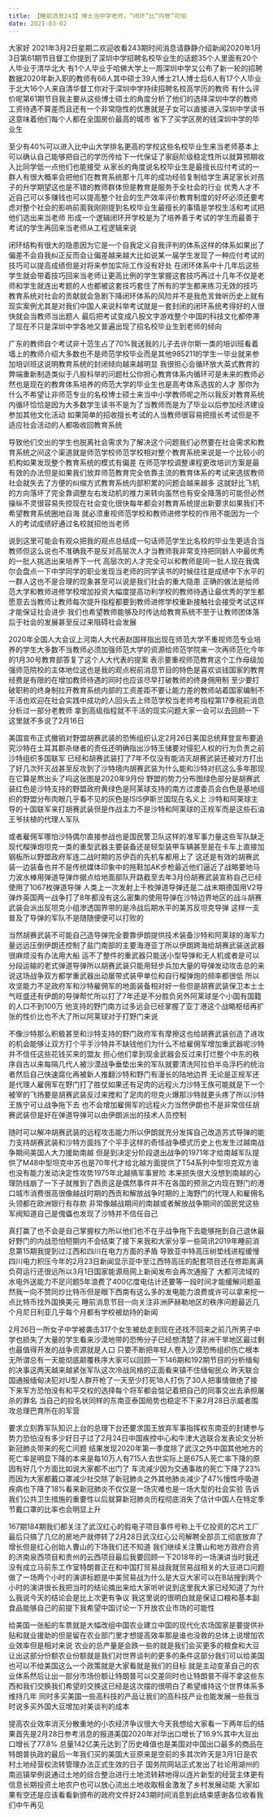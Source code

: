 ```yaml
---
title: 【睡前消息243】博士当中学老师，“闭环”比“内卷”可怕
date: 2021-03-02
---
```


大家好 2021年3月2日星期二欢迎收看243期时间消息请静静介绍新闻2020年1月3日第61期节目督工你提到了深圳中学招聘名校毕业生的话题35个人里面有20个人毕业于清华北大
有1个人毕业于哈佛大学上一周深圳中学又公布了新一轮的招聘数据2020年新入职的教师有66人其中硕士39人博士21人博士后6人有17个人毕业于北大16个人来自清华督工你对于深圳中学持续招聘名校高学历的教师
有什么评价呢第61期节目我主要从这些博士硕士的角度分析了他们的选择深圳中学的教师工资待遇不算差而且还有一个非常隐性的优惠就是子女可以直接进入深圳中学读书这意味着他们每个人都在全国房价最高的城市
省下了买学区房的钱深圳中学的毕业生

至少有40%可以进入比中山大学排名更高的学校这些名校毕业生来当老师基本上可以确认自己能够把自己的学历传给下一代保证了家庭阶级稳定性所以就算预期收入比同学低一点他们也能接受
从家长的角度说名校毕业生是最擅长应付考试的一群人有很大概率会把他们在教育系统那十几年的成功经验复制给学生满足家长对孩子的升学期望这也是不错的教师群体但是教育是服务于全社会的行业
优秀人才不近自己可以多赚钱也可以提高整个社会的生产效率评价教育制度的好坏必须还要考虑对整个社会的影响前面我刚刚提到名校毕业生最擅长的事情是学校生活和考试把他们选出来当老师
形成一个逻辑闭环开学校是为了培养善于考试的学生而最善于考试的学生再回来当老师从工程逻辑来说

闭环结构有很大的隐患因为它是一个自我定义自我评判的体系这样的体系如果出了偏差不会自我纠正反而会让偏差越来越大比如说某一届学生发现了一种应付考试的技巧可以提高成绩但是对将来参加实际工作没有好处
在闭环体系中十几年后这些学生就会带着技巧回来当老师让更高比例的学生掌握这套技巧再过十几年不仅是老师和学生就连出考题的人也都被这套技巧套住了所有的学生都来练习无效的技巧
教育系统对社会的贡献就会急剧下降闭环体系的风险并不是我危言耸听历史上就有现实案例尤其是对我们中国人来说科举考试就是一套封闭的闭环系统考得好的人很快就会当教师当出题人
最后把考试变成八股文字游戏整个中国的科技文化都停滞了现在不只是深圳中学各地又普遍出现了招名校毕业生到老师的倾向

广东的教师自个考试非十范生占了70%我送我的儿子去许尔斯一类的培训班看着墙上的教师介绍大多数也不是师范学校毕业而是其他985211的学生一毕业就来参加培训班这说明教育系统的封闭倾向越来越明显
我很担心会循环放大英式教育的弊端重新制造类似于八股科举的问题杜公你担心教育体系内循环可是未来的教师必然也是现在的教育体系培养的师范大学的毕业生也是高考体系选拔的人才
那你为什么不希望让非师范专业的名校博士硕士来当中小学教师呢之所以我反对教育系统内循环恰恰是因为大多数学生读书不是为了当教师而是为了毕业以后参加经济建设参加其他文化活动
如果简单的招收擅长考试的人当教师很容易把擅长考试但是不适应社会活动的人都吸收回教育系统

导致他们交出的学生也脱离社会需求为了解决这个问题我们必然要在社会需求和教育系统之间这个渠道就是师范学校师范学校相对整个教育系统来说是一个比较小的机构如果发现整个教育系统的模式有偏差
在师范学校调整课程更改培训方案是最有效的办法但是如果我们放弃师范教育完全依靠主流的教育体系的考试来选拔教师社会就失去了方便的纠缩方式教育系统内部积累的问题会越来越多
这就好比飞机的方向落坏了完全靠调整左右发动机的推力来转向虽然也有安全降落的可能但必然操纵不灵很容易失控现在社会变化很快每年都会对教育系统提出新要求如果我们不希望教育系统圈地自海
就必须重视师范学校和教师进修学校的作用不能因为一个人的考试成绩好通过名校就招他当老师

说到这里可能会有观众把我的观点总结成一句话师范学生比名校的毕业生更适合当教师但这么说也不准确我不是反对高层次人才当教师我非常支持把同龄人中最优秀的一批人挑选出来培养下一代
高层次的人才完全可以和教师是同一批人现在我偶尔会盘点一下中学同学的职业发现当老师的同学读书的时候往往是成绩中下水平的一群人这也不是合理的现象甚至可以说是我们社会的重大隐患
正确的做法是给师范大学和教师进修学校增加投资大幅度提高功利学校的教师待遇让最优秀的学生都愿意去当教师让教师每次提升指程都要到教师进修学校重新接触社会接受考试这样才能保证社会进步
我们也希望教师能够及时传达给教育系统不至于让教师团体落后于社会的发展甚至反过来阻碍社会发展

2020年全国人大会议上河南人大代表赵国祥指出现在师范大学不重视师范专业培养的学生大多数不当教师必须加强师范大学的资源给师范学院来一次再师范化今年的1月30号教育部答复了这个人大代表的提案
表示要重视师范教育这个工作母级加强师范院校的主体地位这也是我的观点税前消息节目的特色是喜欢谈钱国家的教育经费是有限的在增加教师待遇的同时也应该尽早打破教师的终身佣用制
至少要打破职称的终身制拉开教育系统内部的工资差距不要让能力差的教师站着国家编制不干活也欢迎在社会实践中成功的人回头去上师范学校当老师考指程第17季税前消息分析过一部分老教师
拿到高级指程就不干活的现实问题大家一会可以去回顾一下这里就不多说了2月16日

美国宣布正式撤销对野盟胡赛武装的恐怖组织认定2月26日美国总统拜登宣布要追究沙特在土耳其郡杀继者的责任还明确指出沙特王储要对侵犯人权的行为负责之前沙特组织多国联军
已经和胡赛武装打了7年不仅没有能消灭胡赛武装还被对方打出了好几次歼灭战甚至反攻到了沙特境内胡赛武装为什么能和沙特对抗这么多年那现在它算是熬出头了吗这张图是2020年9月份
野盟的势力分布图绿色部分是胡赛武装红色是沙特支持的野盟政府黄绿色是阿莱球支持的南方过渡委员会白色是基地组织的野盟分布肉眼几乎看不见的灰色是ISIS伊斯兰国现在名义上
沙特和阿莱球主导的十国联军来打胡赛武装但是作战主力不是沙特和阿莱球的正规军而是这些石油王爷扶植的代理人军队

或者雇佣军哪怕沙特偶尔直接参战也是国民警卫队这样的准军事力量这些军队缺乏现代榴弹炮坦克一类的重型武器主要装备还是轻型装甲车辆甚至是在卡车上直接加钢板所以野盟政府军连二战时期的苏伊百的先机车都用上了
这还是有效的胡赛武装一边装备也并不是传统媒体印象中的拖鞋加AK步枪最近他们逼近了战略要地马力波水棒用弹道导弹炸据点给地面部队开路截至去年3月份胡赛武装宣称自己已经使用了1067枚弹道导弹
人类上一次发射上千枚弹道导弹还是二战末期德国用V2导弹炸英国两一战争打了8年都没有这么密集的使用导弹在沙特边界地区的战斗胡赛武装会派出反坦克小组渗透国界带的是冷战后期水平的美苏反坦克导弹
这样一支普及了导弹的军队不是随随便便可以打败的

当然胡赛武装不可能自己造导弹完全要靠伊朗提供技术装备沙特和阿莱球的海军力量远远压倒伊朗还控制了盐门南部的主要海港亚丁所以伊朗跨海给胡赛武装送武器很麻烦没有办法用大船
运不了整件的重武器只能送小型导弹和无人机或者是可以分段运输的老式弹道导弹所以胡赛武装只能用轻步兵加大量的导弹发动攻击总的来说这场战争双方都学重武器出动屡带式装甲单位和自行榴弹炮的频率都很低
所以攻坚能力不足政府军和沙特雇佣军的地面装备相对好一些但是胡赛武装保卫本土士气旺盛还有伊朗的导弹帮忙所以打了7年还是不分胜负另外阿莱球是个小国有国籍的人口不到100万
他支持的野门南方过多远会已经掌握了亚丁港这个战略枢纽再扩张的性价比也不大了所以阿莱球对于打野门来说

不像沙特那么积极甚至和沙特支持的野门政府军有摩擦这也给胡赛武装创造了进攻的机会能够让双方打个平手沙特并不缺钱他们为什么不给雇佣军增加重武器呢沙特并不信任这些花钱买来的盟友
担心他们拿到现金武器会反过来打烂整个中东的秩序自古以来每隔几代人被沙漠战争垂垫出来的军队就要清洗阿拉伯半岛浮朽的统治者然后自己快速腐化再被新人推翻沙特和野门有漫长的陆地边界
无论是正规军还是代理人雇佣军在野门打了胜仗如果还有足肉的远程火力沙特王族可能就是下一个被宰的飞扬要是胡赛武装反过来搅和了足肉的坦克火爆那沙特就更头疼了所以沙特王族宁可让战争拖下去
也不会增加雇佣军的远程火力当然伊朗也不是非常信任胡赛武装但是好在弹道导弹可以由伊朗派出的技术人员控制

随时可以解冲胡赛武装的远程攻击能力所以伊朗就充分发挥自己改造苏式导弹的能力支持胡赛武装和沙特方面挡了个平手这样的奇怪战争模式历史上也发生过越南战争期间美国人大力援助南越
但是到决定分阶段退出战争的1971年才给南越军队提供了M48中型坦克中苏也是70年代才给北越方面提供了T54系列中型坦克双方谁也没有能力发动决定性攻势1975年北越搞军事冒险
本来损失很大没想到南越的心理防线崩了一下子就推到了西贡这是偶然事件并不在各国的预测之内现在野门的港口城市消费很高很像越战时期的西贡和解放战争时期的上海野门的代理人和雇佣名头领都在欧洲银行有存款
非常像越战期间的南越或者解放战争期间的国民党这些军阀知道自己是傀儡也发现了沙特并不信任自己

真打赢了也不会是自己掌握权力所以他们也不在乎战争拖下去能够拖到自己退休最好野门的内战恐怕短期内不会结束了接下来我和大家分享一些简讯2019年睡前消息第15期我提到过江西和四川在电力方面的矛盾
导致亚中特高压树垫线进程缓慢四川电力积压今年的2月23日新闻显示亚中至江西特高压的配套项目还在修距离满负荷运行还很远所以3月1日国家能源局网上新闻发布会再次通报了
大都河流域的水电外送能力不足问题5年浪费了400亿度电估计还要等一段时间才能缓解问题虽然我一向不赞同炒比特币但是眼下西南有这么多的发电能力浪费或许可以拿来挖一点比特币找外国换美元
睡前消息节目一向关注非洲萨赫勒地区的秩序问题最近几个月尼日利亚几乎每个月都有学校被劫持的新闻

2月26日一所女子中学被袭击317个女生被劫走到现在还找不回来之前几所男子中学也损失了大量的学生看来沙漠地带的恐怖分子已经想清楚了非洲干旱地区最过剩也最值得开发的战争资源就是人口
只要不断把年轻人卷入沙漠恐怖组织伤亡根本无所谓总有一天能彻底颠覆秩序大家可以回顾一下146期和192期节目的分析缅甸的决事这两天越来越紧张军队这次冷战风格的正面看来镇不住缅甸民众
昨天联合国通报缅甸决犯对U型人群开枪了一天至少打死18人打伤了30人把事情做绝了接下来军方恐怕没有和平交权的选择每个将军都会惦记着把自己的同事交出去承担屠杀的罪名
当自己的投名状同样的东南亚泰国局势也稳定不下来2月28日示威者围攻总理巴育所在的军营

要求立刻靠军队知识上台的总理下台还要求国王放弃军事指挥权东南亚的封建参与势力恐怕没有多少好日子过了2月24日中国疾控中心和牛津大选联合发表论文分析新冠肺炎带来的死亡问题
结果发现2020年第一季度除了武汉之外中国其他地方的死亡率是明显下降的本来是每10万人有715人去世实际上是675人死亡率下降的原因有好几个方面比如说大家都不出门了
车流减少因为交通事故的死亡下降了23%而因为大家都戴口罩减少社交除了新冠肺炎之外其他肺炎减少了47%慢性呼吸道疾病也下降了18%看来新冠肺炎不仅仅是一场灾难也是一场大型的社会实验
告诉我们公共卫生措施的重要性以后就算新冠肺炎历程彻底消失了估计中国人在特定季节戴口罩的比率也会明显上升

167期184期我们都关注了武汉红心的假电子项目事件号称上千亿投资的芯片工厂最后只搞了几亿的房地产就停转了2月28日武汉红心公司解聘全部员工彻底放弃了增长但是红心创始人曹山的下场我们还不知道
我们继续关注曹山和地方政府合资的济南泉西项目和贵州的云西项目最后我要回顾一下2018年的一场演讲当时我还没有成立马前东工作室特朗普正在和中国打贸易战我就贸易战相关的大豆进口问题
做了一场两个小时的演讲标题是中美贸易战为什么是大豆大家可以在B站搜到两个小时的演讲很长我把当时的结论摘出来给大家听听说到这里我大家已经知道了为什么我说今天的结论会是比上次更有争议
我这里说的很明白就是保证口粮和基本副食品能够自己的前提下我希望中国讨论一下开放农业市场的可能性

给美国一张船的车票就是大幅改组中国农业建立中国的现代化农场国家是要提供补贴和就业援助的但是留在农业部门里才想提高效率那是谁也没救的总体上说增加农业效率但是相对来说
农业的总产量是会跌一些的就是我们会买更多的粮食和大豆让出这部分份额农业份额就是我们对世界谈判的更多的条件这部分我们可以给美国也可以不给美国这么一个政策就是大家看就是我们的目标
就是主动变革自己的农业体系然后让出一部分市场份额让特朗普可以交差同时也让特朗普不得不拿这些东西和我们交换我们希望的交换这已经是这次摆的很明白了希望维持这个世界体系多维持几年
同时多买美国一些高科技的产品让我们的高科技产业也能发展一些我当时说多买外国大豆增加对美谈判的成本

提高农业效率消灭分散重地的小农经济争议很大今天我想给大家看一下两年后的结果首先是2月28日参考消息的报道美国2020年对华出口增长了16.9%其中大豆出口增长了77.8%
总量142亿美元达到了历史峰值也是美国对中国出口最多的商品在特朗普执政的最后一年我们买的美国大豆原来是空前的多其次昨天是3月1日是农村土地经营权流转管理办法正式生效的日子
国务院网站正式发出了社论用湖州的南巡镇举例说通过土地的综合整治进行土地流转耕地得以连片新型的经营主体更有信息长期投资土地农户也可以放心流出土地收取租金激发了乡村发展动能
大家如果有空还是应该看看新颁布的政府文件好243期时间消息到此结束感谢各位收看我们中午再见